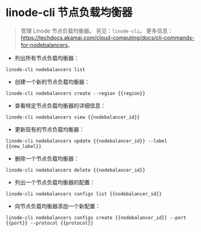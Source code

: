 # linode-cli 节点负载均衡器

> 管理 Linode 节点负载均衡器。
> 另见：`linode-cli`。
> 更多信息：<https://techdocs.akamai.com/cloud-computing/docs/cli-commands-for-nodebalancers>。

- 列出所有节点负载均衡器：

`linode-cli nodebalancers list`

- 创建一个新的节点负载均衡器：

`linode-cli nodebalancers create --region {{region}}`

- 查看特定节点负载均衡器的详细信息：

`linode-cli nodebalancers view {{nodebalancer_id}}`

- 更新现有的节点负载均衡器：

`linode-cli nodebalancers update {{nodebalancer_id}} --label {{new_label}}`

- 删除一个节点负载均衡器：

`linode-cli nodebalancers delete {{nodebalancer_id}}`

- 列出一个节点负载均衡器的配置：

`linode-cli nodebalancers configs list {{nodebalancer_id}}`

- 向节点负载均衡器添加一个新配置：

`linode-cli nodebalancers configs create {{nodebalancer_id}} --port {{port}} --protocol {{protocol}}`